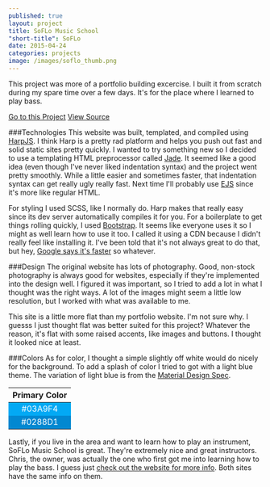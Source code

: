 ```yaml
---
published: true
layout: project
title: SoFLo Music School
"short-title": SoFLo
date: 2015-04-24
categories: projects
image: /images/soflo_thumb.png
---
```


This project was more of a portfolio building excercise. I built it from scratch during my spare time over a few days. It's for the place where I learned to play bass.

<div class="portfolio-links">
    <a href="http://kamranpayne.com/soflomusic/" class="button button-primary">Go to this Project</a>
    <a href="https://github.com/ron953/soflomusic/" class="button">View Source</a>
</div>

###Technologies
This website was built, templated, and compiled using [HarpJS](https://harpjs.com/). I think Harp is a pretty rad platform and helps you push out fast and solid static sites pretty quickly. I wanted to try something new so I decided to use a templating HTML preprocessor called [Jade](http://jade-lang.com/). It seemed like a good idea (even though I've never liked indentation syntax) and the project went pretty smoothly. While a little easier and sometimes faster, that indentation syntax can get really ugly really fast. Next time I'll probably use [EJS](http://www.embeddedjs.com/) since it's more like regular HTML.

For styling I used SCSS, like I normally do. Harp makes that really easy since its dev server automatically compiles it for you. For a boilerplate to get things rolling quickly, I used [Bootstrap](http://getbootstrap.com/). It seems like everyone uses it so I might as well learn how to use it too. I called it using a CDN because I didn't really feel like installing it. I've been told that it's not always great to do that, but hey, [Google says it's faster](https://developers.google.com/speed/libraries/) so whatever.

###Design
The original website has lots of photography. Good, non-stock photography is always good for websites, especially if they're implemented into the design well. I figured it was important, so I tried to add a lot in what I thought was the right ways. A lot of the images might seem a little low resolution, but I worked with what was available to me. 

This site is a little more flat than my portfolio website. I'm not sure why. I guesss I just thought flat was better suited for this project? Whatever the reason, it's flat with some raised accents, like images and buttons. I thought it looked nice at least. 

###Colors
As for color, I thought a simple slightly off white would do nicely for the background. To add a splash of color I tried to got with a light blue theme. The variation of light blue is from the [Material Design Spec](http://www.google.com/design/spec/style/color.html). 

<table class="kracker-colors">
  <thead>
    <tr>
      <th class="title">Primary Color</th>
      <!--<th class="title">Darker</th>-->
    </tr>
  </thead>
  <tbody>
    <tr>
      <td class="lb-medium">#03A9F4</td>
    </tr>
    <tr>
      <td class="lb-darker">#0288D1</td>
    </tr>
  </tbody>
</table>
<style>
  .lb-medium { background-color: #03A9F4; }
  .lb-darker { background-color: #0288D1; }
  .lb-medium,
  .lb-darker { color: #fff; text-align: center; }
</style>

Lastly, if you live in the area and want to learn how to play an instrument, SoFLo Music School is great. They're extremely nice and great instructors. Chris, the owner, was actually the one who first got me into learning how to play the bass. I guess just [check out the website for more info](http://www.soflomusicschool.com/ "Music School"). Both sites have the same info on them.
